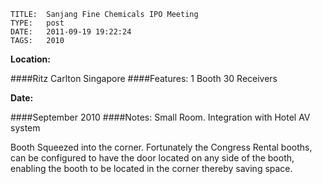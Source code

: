     
    TITLE: 	Sanjang Fine Chemicals IPO Meeting	
    TYPE: 	post	
    DATE: 	2011-09-19 19:22:24	
    TAGS: 	2010	


**Location:**

####Ritz Carlton Singapore
####Features:
1 Booth
30 Receivers

**Date:**

####September 2010
####Notes:
Small Room.
Integration with Hotel AV system







Booth Squeezed into the corner.
Fortunately the Congress Rental booths, can be configured to have the door located on any side of the booth, enabling the booth to be located in the corner thereby saving space.






